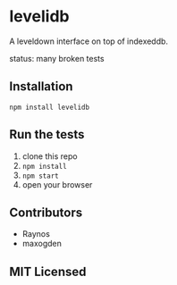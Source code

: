 # levelidb

A leveldown interface on top of indexeddb.

status: many broken tests

## Installation

`npm install levelidb`

## Run the tests

1. clone this repo
2. `npm install`
3. `npm start`
4. open your browser

## Contributors

 - Raynos
 - maxogden

## MIT Licensed
